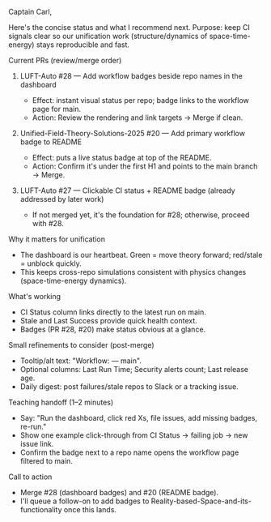 Captain Carl,

Here's the concise status and what I recommend next. Purpose: keep CI signals clear so our unification work (structure/dynamics of space-time-energy) stays reproducible and fast.

Current PRs (review/merge order)
1) LUFT-Auto #28 — Add workflow badges beside repo names in the dashboard
   - Effect: instant visual status per repo; badge links to the workflow page for main.
   - Action: Review the rendering and link targets → Merge if clean.

2) Unified-Field-Theory-Solutions-2025 #20 — Add primary workflow badge to README
   - Effect: puts a live status badge at top of the README.
   - Action: Confirm it's under the first H1 and points to the main branch → Merge.

3) LUFT-Auto #27 — Clickable CI status + README badge (already addressed by later work)
   - If not merged yet, it's the foundation for #28; otherwise, proceed with #28.

Why it matters for unification
- The dashboard is our heartbeat. Green = move theory forward; red/stale = unblock quickly.
- This keeps cross-repo simulations consistent with physics changes (space-time-energy dynamics).

What's working
- CI Status column links directly to the latest run on main.
- Stale and Last Success provide quick health context.
- Badges (PR #28, #20) make status obvious at a glance.

Small refinements to consider (post-merge)
- Tooltip/alt text: "Workflow: <name> — main".
- Optional columns: Last Run Time; Security alerts count; Last release age.
- Daily digest: post failures/stale repos to Slack or a tracking issue.

Teaching handoff (1–2 minutes)
- Say: "Run the dashboard, click red Xs, file issues, add missing badges, re-run."
- Show one example click-through from CI Status → failing job → new issue link.
- Confirm the badge next to a repo name opens the workflow page filtered to main.

Call to action
- Merge #28 (dashboard badges) and #20 (README badge).
- I'll queue a follow-on to add badges to Reality-based-Space-and-its-functionality once this lands.